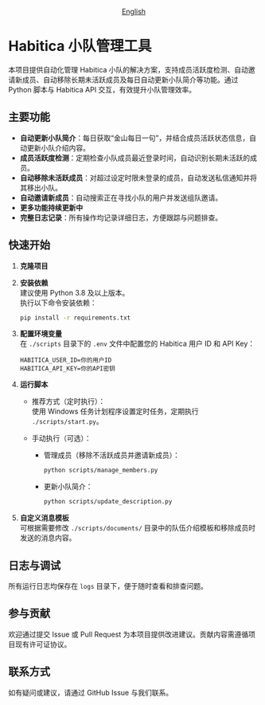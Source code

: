 <div align="center">

[English](/README/README_en.md)

</div>

# Habitica 小队管理工具

本项目提供自动化管理 Habitica 小队的解决方案，支持成员活跃度检测、自动邀请新成员、自动移除长期未活跃成员及每日自动更新小队简介等功能。通过 Python 脚本与 Habitica API 交互，有效提升小队管理效率。

## 主要功能

- **自动更新小队简介**：每日获取“金山每日一句”，并结合成员活跃状态信息，自动更新小队介绍内容。
- **成员活跃度检测**：定期检查小队成员最近登录时间，自动识别长期未活跃的成员。
- **自动移除未活跃成员**：对超过设定时限未登录的成员，自动发送私信通知并将其移出小队。
- **自动邀请新成员**：自动搜索正在寻找小队的用户并发送组队邀请。
- **更多功能持续更新中**
- **完整日志记录**：所有操作均记录详细日志，方便跟踪与问题排查。

## 快速开始

1. **克隆项目**
   
2. **安装依赖**  
   建议使用 Python 3.8 及以上版本。  
   执行以下命令安装依赖：  
   ```bash
   pip install -r requirements.txt
   ```

3. **配置环境变量**  
   在 `./scripts` 目录下的 `.env` 文件中配置您的 Habitica 用户 ID 和 API Key：  
   ```
   HABITICA_USER_ID=你的用户ID
   HABITICA_API_KEY=你的API密钥
   ```

4. **运行脚本**  
   - 推荐方式（定时执行）：  
     使用 Windows 任务计划程序设置定时任务，定期执行 `./scripts/start.py`。
   
   - 手动执行（可选）：  
     - 管理成员（移除不活跃成员并邀请新成员）：  
       ```bash
       python scripts/manage_members.py
       ```
     - 更新小队简介：  
       ```bash
       python scripts/update_description.py
       ```

5. **自定义消息模板**  
   可根据需要修改 `./scripts/documents/` 目录中的队伍介绍模板和移除成员时发送的消息内容。

## 日志与调试

所有运行日志均保存在 `logs` 目录下，便于随时查看和排查问题。

## 参与贡献

欢迎通过提交 Issue 或 Pull Request 为本项目提供改进建议。贡献内容需遵循项目现有许可证协议。

## 联系方式

如有疑问或建议，请通过 GitHub Issue 与我们联系。